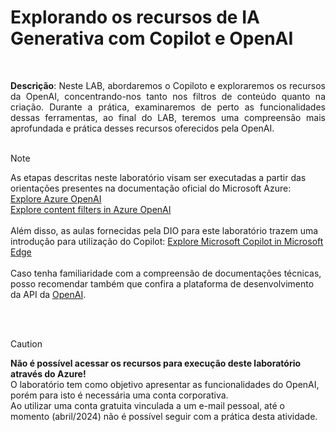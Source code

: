 # Explorando os recursos de IA Generativa com Copilot e OpenAI

<br>
<p align = "justify"><b>Descrição</b>: Neste LAB, abordaremos o Copiloto e exploraremos os recursos da OpenAI, concentrando-nos tanto nos filtros de conteúdo quanto na criação. Durante a prática, examinaremos de perto as funcionalidades dessas ferramentas, ao final do LAB, teremos uma compreensão mais aprofundada e prática desses recursos oferecidos pela OpenAI.
<br><br>

>[!NOTE]
> As etapas descritas neste laboratório visam ser executadas a partir das orientações presentes na documentação oficial do Microsoft Azure:\
> <a href = "https://microsoftlearning.github.io/mslearn-ai-fundamentals/Instructions/Labs/13-azure-openai.html">Explore Azure OpenAI</a>\
> <a href = "https://microsoftlearning.github.io/mslearn-ai-fundamentals/Instructions/Labs/14-azure-openai-content-filters.html">Explore content filters in Azure OpenAI</a>\
> <br>
> Além disso, as aulas fornecidas pela DIO para este laboratório trazem uma introdução para utilização do Copilot: <a href = "https://microsoftlearning.github.io/mslearn-ai-fundamentals/Instructions/Labs/12-generative-ai.html">Explore Microsoft Copilot in Microsoft Edge</a>\
> <br>
> Caso tenha familiaridade com a compreensão de documentações técnicas, posso recomendar também que confira a plataforma de desenvolvimento da API da <a href = "https://platform.openai.com/overview">OpenAI</a>.

<br><br>

> [!CAUTION]
> <b>Não é possível acessar os recursos para execução deste laboratório através do Azure!</b>\
> O laboratório tem como objetivo apresentar as funcionalidades do OpenAI, porém para isto é necessária uma conta corporativa.\
> Ao utilizar uma conta gratuita vinculada a um e-mail pessoal, até o momento (abril/2024) não é possível seguir com a prática desta atividade.
